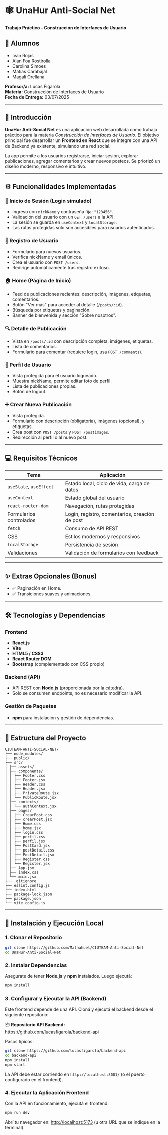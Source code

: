 # 🕸️ UnaHur Anti-Social Net  
**Trabajo Práctico - Construcción de Interfaces de Usuario**

## 👥 Alumnos
- Ivan Rojas  
- Alan Foa Rostirolla  
- Carolina Simoes  
- Matías Carabajal  
- Magalí Orellana  

**Profesor/a:** Lucas Figarola  
**Materia:** Construcción de Interfaces de Usuario  
**Fecha de Entrega:** 03/07/2025  

---

## 🚀 Introducción

**UnaHur Anti-Social Net** es una aplicación web desarrollada como trabajo práctico para la materia *Construcción de Interfaces de Usuario*. El objetivo principal fue desarrollar un **Frontend en React** que se integre con una API de Backend ya existente, simulando una red social.

La app permite a los usuarios registrarse, iniciar sesión, explorar publicaciones, agregar comentarios y crear nuevos posteos. Se priorizó un diseño moderno, responsivo e intuitivo.

---

## ⚙️ Funcionalidades Implementadas

### 🔐 Inicio de Sesión (Login simulado)
- Ingreso con `nickName` y contraseña fija: `"123456"`.
- Validación del usuario con un `GET /users` a la API.
- La sesión se guarda en `useContext` y `localStorage`.
- Las rutas protegidas solo son accesibles para usuarios autenticados.

### 📝 Registro de Usuario
- Formulario para nuevos usuarios.
- Verifica nickName y email únicos.
- Crea el usuario con `POST /users`.
- Redirige automáticamente tras registro exitoso.

### 🏠 Home (Página de Inicio)
- Feed de publicaciones recientes: descripción, imágenes, etiquetas, comentarios.
- Botón "Ver más" para acceder al detalle (`/posts/:id`).
- Búsqueda por etiquetas y paginación.
- Banner de bienvenida y sección "Sobre nosotros".

### 🔍 Detalle de Publicación
- Vista en `/posts/:id` con descripción completa, imágenes, etiquetas.
- Lista de comentarios.
- Formulario para comentar (requiere login, usa `POST /comments`).

### 👤 Perfil de Usuario
- Vista protegida para el usuario logueado.
- Muestra nickName, permite editar foto de perfil.
- Lista de publicaciones propias.
- Botón de logout.

### ➕ Crear Nueva Publicación
- Vista protegida.
- Formulario con descripción (obligatoria), imágenes (opcional), y etiquetas.
- Crea post con `POST /posts` y `POST /postimages`.
- Redirección al perfil o al nuevo post.

---

## 💻 Requisitos Técnicos

| Tema | Aplicación |
|------|------------|
| `useState`, `useEffect` | Estado local, ciclo de vida, carga de datos |
| `useContext` | Estado global del usuario |
| `react-router-dom` | Navegación, rutas protegidas |
| Formularios controlados | Login, registro, comentarios, creación de post |
| `fetch` | Consumo de API REST |
| CSS | Estilos modernos y responsivos |
| `localStorage` | Persistencia de sesión |
| Validaciones | Validación de formularios con feedback |

---

## ✨ Extras Opcionales (Bonus)
- ✅ Paginación en Home.
- ✅ Transiciones suaves y animaciones.

---

## 🛠️ Tecnologías y Dependencias

### Frontend
- **React.js**
- **Vite**
- **HTML5 / CSS3**
- **React Router DOM**
- **Bootstrap** (complementado con CSS propio)

### Backend (API)
- API REST con **Node.js** (proporcionada por la cátedra).
- Solo se consumen endpoints, no es necesario modificar la API.

### Gestión de Paquetes
- **npm** para instalación y gestión de dependencias.

---

## 📁 Estructura del Proyecto

```
CIUTEAM-ANTI-SOCIAL-NET/
├── node_modules/
├── public/
├── src/
│ ├── assets/
│ ├── components/
│ │ ├── Footer.css
│ │ ├── Footer.jsx
│ │ ├── Header.css
│ │ ├── Header.jsx
│ │ ├── PrivateRoute.jsx
│ │ └── PublicRoute.jsx
│ ├── contexts/
│ │ └── authContext.jsx
│ ├── pages/
│ │ ├── CrearPost.css
│ │ ├── crearPost.jsx
│ │ ├── Home.css
│ │ ├── home.jsx
│ │ ├── login.css
│ │ ├── perfil.css
│ │ ├── perfil.jsx
│ │ ├── PostCard.jsx
│ │ ├── postDetail.css
│ │ ├── PostDetail.jsx
│ │ ├── Register.css
│ │ └── Register.jsx
│ ├── App.jsx
│ ├── index.css
│ └── main.jsx
├── .gitignore
├── eslint.config.js
├── index.html
├── package-lock.json
├── package.json
└── vite.config.js
```

---

## 🧪 Instalación y Ejecución Local

### 1. Clonar el Repositorio

```bash
git clone https://github.com/Matnahuel/CIUTEAM-Anti-Social-Net
cd UnaHur-Anti-Social-Net
```

### 2. Instalar Dependencias

Asegurate de tener **Node.js** y **npm** instalados. Luego ejecutá:

```bash
npm install
```

### 3. Configurar y Ejecutar la API (Backend)

Este frontend depende de una API. Cloná y ejecutá el backend desde el siguiente repositorio:

📦 **Repositorio API Backend:**  
https://github.com/lucasfigarola/backend-api

Pasos típicos:
```bash
git clone https://github.com/lucasfigarola/backend-api
cd backend-api
npm install
npm start
```

La API debe estar corriendo en `http://localhost:3001/` (o el puerto configurado en el frontend).

### 4. Ejecutar la Aplicación Frontend

Con la API en funcionamiento, ejecutá el frontend:

```bash
npm run dev
```

Abrí tu navegador en: [http://localhost:5173](http://localhost:5173) (u otra URL que se indique en la terminal).
